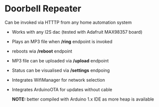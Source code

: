 # Doorbell Repeater

Can be invoked via HTTTP from any home automation system
- Works with any I2S dac (tested with Adafruit MAX98357 board)
- Plays an MP3 file when **/ring** endpoint is invoked
- reboots wia **/reboot** endpoint
- MP3 file can be uploaded via **/upload** endpoint
- Status can be visualised via **/settings** endpoing
- Integrates WifiManager for network selection
- Integrates ArduinoOTA for updates without cable

  **NOTE:** better compiled with Arduino 1.x IDE as more heap is available

